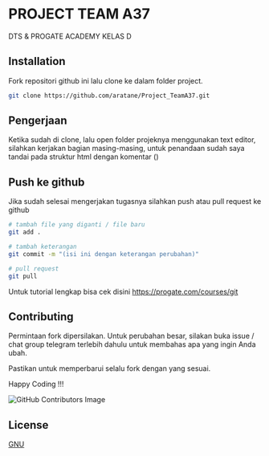 # PROJECT TEAM A37

DTS & PROGATE ACADEMY KELAS D

## Installation

Fork repositori github ini lalu clone ke dalam folder project.

```bash
git clone https://github.com/aratane/Project_TeamA37.git
```

## Pengerjaan
Ketika sudah di clone, lalu open folder projeknya menggunakan text editor, silahkan kerjakan bagian masing-masing, untuk penandaan sudah saya tandai pada struktur html dengan komentar (<!-- Contoh Komentar-->)
## Push ke github

Jika sudah selesai mengerjakan tugasnya silahkan push atau pull request ke github

```bash
# tambah file yang diganti / file baru
git add .

# tambah keterangan
git commit -m "(isi ini dengan keterangan perubahan)"

# pull request
git pull

```

Untuk tutorial lengkap bisa cek disini https://progate.com/courses/git
## Contributing
Permintaan fork dipersilakan. Untuk perubahan besar, silakan buka issue / chat group telegram terlebih dahulu untuk membahas apa yang ingin Anda ubah.

Pastikan untuk memperbarui selalu fork dengan yang sesuai.

Happy Coding !!!

![GitHub Contributors Image](https://contrib.rocks/image?repo=aratane/Project_TeamA37)

## License
[GNU](https://github.com/aratane/Project_TeamA37/blob/main/LICENSE.md)
